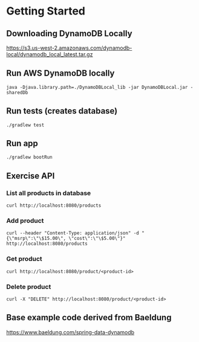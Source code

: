 # Getting Started

## Downloading DynamoDB Locally

https://s3.us-west-2.amazonaws.com/dynamodb-local/dynamodb_local_latest.tar.gz


## Run AWS DynamoDB locally

`java -Djava.library.path=./DynamoDBLocal_lib -jar DynamoDBLocal.jar -sharedDb`


## Run tests (creates database)

`./gradlew test`


## Run app

`./gradlew bootRun`


## Exercise API

### List all products in database
`curl http://localhost:8080/products`


### Add product
`curl --header "Content-Type: application/json" -d "{\"msrp\":\"\$15.00\", \"cost\":\"\$5.00\"}" http://localhost:8080/products`

### Get product
`curl http://localhost:8080/product/<product-id>`

### Delete product
`curl -X "DELETE" http://localhost:8080/product/<product-id>`


## Base example code derived from Baeldung

https://www.baeldung.com/spring-data-dynamodb